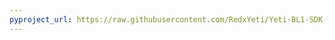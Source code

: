 ```yaml
---
pyproject_url: https://raw.githubusercontent.com/RedxYeti/Yeti-BL1-SDK-Mods/refs/heads/main/DLCFastTravelSDK/pyproject.toml
---
```

